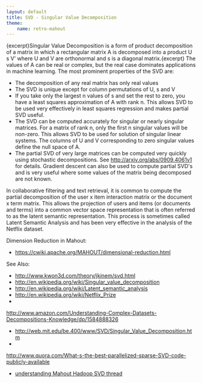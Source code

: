```yaml
---
layout: default
title: SVD - Singular Value Decomposition
theme:
    name: retro-mahout
---
```


{excerpt}Singular Value Decomposition is a form of product decomposition of
a matrix in which a rectangular matrix A is decomposed into a product U s
V' where U and V are orthonormal and s is a diagonal matrix.{excerpt}  The
values of A can be real or complex, but the real case dominates
applications in machine learning.  The most prominent properties of the SVD
are:

  * The decomposition of any real matrix has only real values
  * The SVD is unique except for column permutations of U, s and V
  * If you take only the largest n values of s and set the rest to zero,
you have a least squares approximation of A with rank n.  This allows SVD
to be used very effectively in least squares regression and makes partial
SVD useful.
  * The SVD can be computed accurately for singular or nearly singular
matrices.  For a matrix of rank n, only the first n singular values will be
non-zero.  This allows SVD to be used for solution of singular linear
systems.  The columns of U and V corresponding to zero singular values
define the null space of A.
  * The partial SVD of very large matrices can be computed very quickly
using stochastic decompositions.  See http://arxiv.org/abs/0909.4061v1 for
details.  Gradient descent can also be used to compute partial SVD's and is
very useful where some values of the matrix being decomposed are not known.

In collaborative filtering and text retrieval, it is common to compute the
partial decomposition of the user x item interaction matrix or the document
x term matrix.	This allows the projection of users and items (or documents
and terms) into a common vector space representation that is often referred
to as the latent semantic representation.  This process is sometimes called
Latent Semantic Analysis and has been very effective in the analysis of the
Netflix dataset.

Dimension Reduction in Mahout:
 * https://cwiki.apache.org/MAHOUT/dimensional-reduction.html

 See Also:
 * http://www.kwon3d.com/theory/jkinem/svd.html
 * http://en.wikipedia.org/wiki/Singular_value_decomposition
 * http://en.wikipedia.org/wiki/Latent_semantic_analysis
 * http://en.wikipedia.org/wiki/Netflix_Prize
 *
http://www.amazon.com/Understanding-Complex-Datasets-Decompositions-Knowledge/dp/1584888326
 * http://web.mit.edu/be.400/www/SVD/Singular_Value_Decomposition.htm
 *
http://www.quora.com/What-s-the-best-parallelized-sparse-SVD-code-publicly-available
 * [understanding Mahout Hadoop SVD thread](http://mail-archives.apache.org/mod_mbox/mahout-user/201102.mbox/%3CAANLkTinQ5K4XrM7naBWn8qoBXZGVobBot2RtjZSV4yOd@mail.gmail.com%3E)

